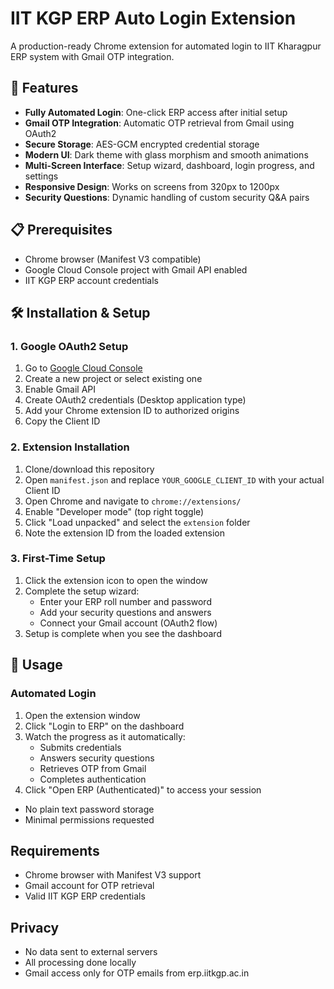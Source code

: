 # IIT KGP ERP Auto Login Extension

A production-ready Chrome extension for automated login to IIT Kharagpur ERP system with Gmail OTP integration.

## 🚀 Features

- **Fully Automated Login**: One-click ERP access after initial setup
- **Gmail OTP Integration**: Automatic OTP retrieval from Gmail using OAuth2
- **Secure Storage**: AES-GCM encrypted credential storage
- **Modern UI**: Dark theme with glass morphism and smooth animations
- **Multi-Screen Interface**: Setup wizard, dashboard, login progress, and settings
- **Responsive Design**: Works on screens from 320px to 1200px
- **Security Questions**: Dynamic handling of custom security Q&A pairs

## 📋 Prerequisites

- Chrome browser (Manifest V3 compatible)
- Google Cloud Console project with Gmail API enabled
- IIT KGP ERP account credentials

## 🛠️ Installation & Setup

### 1. Google OAuth2 Setup
1. Go to [Google Cloud Console](https://console.cloud.google.com/)
2. Create a new project or select existing one
3. Enable Gmail API
4. Create OAuth2 credentials (Desktop application type)
5. Add your Chrome extension ID to authorized origins
6. Copy the Client ID

### 2. Extension Installation
1. Clone/download this repository
2. Open `manifest.json` and replace `YOUR_GOOGLE_CLIENT_ID` with your actual Client ID
3. Open Chrome and navigate to `chrome://extensions/`
4. Enable "Developer mode" (top right toggle)
5. Click "Load unpacked" and select the `extension` folder
6. Note the extension ID from the loaded extension

### 3. First-Time Setup
1. Click the extension icon to open the window
2. Complete the setup wizard:
   - Enter your ERP roll number and password
   - Add your security questions and answers
   - Connect your Gmail account (OAuth2 flow)
3. Setup is complete when you see the dashboard

## 🎯 Usage

### Automated Login
1. Open the extension window
2. Click "Login to ERP" on the dashboard
3. Watch the progress as it automatically:
   - Submits credentials
   - Answers security questions
   - Retrieves OTP from Gmail
   - Completes authentication
4. Click "Open ERP (Authenticated)" to access your session
- No plain text password storage
- Minimal permissions requested

## Requirements

- Chrome browser with Manifest V3 support
- Gmail account for OTP retrieval
- Valid IIT KGP ERP credentials

## Privacy

- No data sent to external servers
- All processing done locally
- Gmail access only for OTP emails from erp.iitkgp.ac.in
